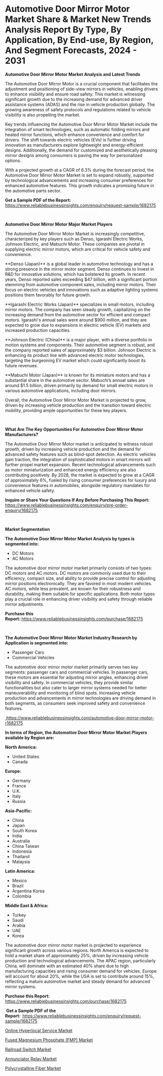 <p><h1>Automotive Door Mirror Motor Market Share & Market New Trends Analysis Report By Type, By Application, By End-use, By Region, And Segment Forecasts, 2024 - 2031</h1></p><p><strong>Automotive Door Mirror Motor Market Analysis and Latest Trends</strong></p>
<p><p>The Automotive Door Mirror Motor is a crucial component that facilitates the adjustment and positioning of side-view mirrors in vehicles, enabling drivers to enhance visibility and ensure road safety. This market is witnessing significant growth due to the increasing demand for advanced driver assistance systems (ADAS) and the rise in vehicle production globally. The growing awareness of safety protocols and regulations related to vehicle visibility is also propelling the market.</p><p>Key trends influencing the Automotive Door Mirror Motor Market include the integration of smart technologies, such as automatic folding mirrors and heated mirror functions, which enhance convenience and comfort for drivers. The shift towards electric vehicles (EVs) is further driving innovation as manufacturers explore lightweight and energy-efficient designs. Additionally, the demand for customized and aesthetically pleasing mirror designs among consumers is paving the way for personalized options.</p><p>With a projected growth at a CAGR of 6.3% during the forecast period, the Automotive Door Mirror Motor Market is set to expand robustly, supported by technological advancements and increasing consumer preferences for enhanced automotive features. This growth indicates a promising future in the automotive parts sector.</p></p>
<p><strong>Get a Sample PDF of the Report:&nbsp;</strong> <a href="https://www.reliablebusinessinsights.com/enquiry/request-sample/1682175?utm_campaign=1109&utm_medium=2&utm_source=Github&utm_content=ia&utm_term=03102024&utm_id=automotive-door-mirror-motor">https://www.reliablebusinessinsights.com/enquiry/request-sample/1682175</a></p>
<p>&nbsp;</p>
<p><strong>Automotive Door Mirror Motor Major Market Players</strong></p>
<p><p>The Automotive Door Mirror Motor Market is increasingly competitive, characterized by key players such as Denso, Igarashi Electric Works, Johnson Electric, and Mabuchi Motor. These companies are pivotal in supplying electric mirror motors, which are critical for vehicle safety and convenience.</p><p>**Denso (Japan)** is a global leader in automotive technology and has a strong presence in the mirror motor segment. Denso continues to invest in R&D for innovative solutions, which has bolstered its growth. In recent years, Denso reported sales exceeding $47 billion, with a significant portion stemming from automotive component sales, including mirror motors. Their focus on electric vehicles and innovations such as adaptive lighting systems positions them favorably for future growth.</p><p>**Igarashi Electric Works (Japan)** specializes in small motors, including mirror motors. The company has seen steady growth, capitalizing on the increasing demand from the automotive sector for efficient and compact motors. Igarashi's annual sales were around $900 million, and they are expected to grow due to expansions in electric vehicle (EV) markets and increased production capacities.</p><p>**Johnson Electric (China)** is a major player, with a diverse portfolio in motion systems and components. Their automotive segment is robust, and the company reported sales of approximately $3 billion. Johnson Electric is enhancing its product line with advanced electric motor technologies, targeting the burgeoning EV market which could significantly boost its future revenues.</p><p>**Mabuchi Motor (Japan)** is known for its miniature motors and has a substantial share in the automotive sector. Mabuchi’s annual sales are around $1.5 billion, driven primarily by demand for small electric motors in various automotive applications, including door mirrors. </p><p>Overall, the Automotive Door Mirror Motor Market is projected to grow, driven by increasing vehicle production and the transition toward electric mobility, providing ample opportunities for these key players.</p></p>
<p>&nbsp;</p>
<p><strong>What Are The Key Opportunities For Automotive Door Mirror Motor Manufacturers?</strong></p>
<p><p>The Automotive Door Mirror Motor market is anticipated to witness robust growth, driven by increasing vehicle production and the demand for advanced safety features such as blind-spot detection. As electric vehicles gain traction, the integration of sophisticated motors in smart mirrors will further propel market expansion. Recent technological advancements such as motor miniaturization and enhanced energy efficiency are also contributing positively. By 2028, the market is expected to grow at a CAGR of approximately 6%, fueled by rising consumer preferences for luxury and convenience features in automobiles, alongside regulatory mandates for enhanced vehicle safety.</p></p>
<p><strong>Inquire or Share Your Questions If Any Before Purchasing This Report:</strong> <a href="https://www.reliablebusinessinsights.com/enquiry/pre-order-enquiry/1682175?utm_campaign=1109&utm_medium=2&utm_source=Github&utm_content=ia&utm_term=03102024&utm_id=automotive-door-mirror-motor">https://www.reliablebusinessinsights.com/enquiry/pre-order-enquiry/1682175</a></p>
<p>&nbsp;</p>
<p><strong>Market Segmentation</strong></p>
<p><strong>The Automotive Door Mirror Motor Market Analysis by types is segmented into:</strong></p>
<p><ul><li>DC Motors</li><li>AC Motors</li></ul></p>
<p><p>The automotive door mirror motor market primarily consists of two types: DC motors and AC motors. DC motors are commonly used due to their efficiency, compact size, and ability to provide precise control for adjusting mirror positions electronically. They are favored in most modern vehicles. AC motors, while less prevalent, are known for their robustness and durability, making them suitable for specific applications. Both motor types play a crucial role in enhancing driver visibility and safety through reliable mirror adjustments.</p></p>
<p><strong>Purchase this Report:&nbsp;</strong><a href="https://www.reliablebusinessinsights.com/purchase/1682175?utm_campaign=1109&utm_medium=2&utm_source=Github&utm_content=ia&utm_term=03102024&utm_id=automotive-door-mirror-motor">https://www.reliablebusinessinsights.com/purchase/1682175</a></p>
<p>&nbsp;</p>
<p><strong>The Automotive Door Mirror Motor Market Industry Research by Application is segmented into:</strong></p>
<p><ul><li>Passenger Cars</li><li>Commercial Vehicles</li></ul></p>
<p><p>The automotive door mirror motor market primarily serves two key segments: passenger cars and commercial vehicles. In passenger cars, these motors are essential for adjusting mirror angles, enhancing driver visibility and safety. In commercial vehicles, they provide similar functionalities but also cater to larger mirror systems needed for better maneuverability and monitoring of blind spots. Increasing vehicle production and advancements in mirror technologies are driving demand in both segments, as consumers seek improved safety and convenience features.</p></p>
<p><a href="https://www.reliablebusinessinsights.com/automotive-door-mirror-motor-r1682175?utm_campaign=1109&utm_medium=2&utm_source=Github&utm_content=ia&utm_term=03102024&utm_id=automotive-door-mirror-motor">&nbsp;https://www.reliablebusinessinsights.com/automotive-door-mirror-motor-r1682175</a></p>
<p><strong>In terms of Region, the Automotive Door Mirror Motor Market Players available by Region are:</strong></p>
<p>
    <p> <strong> North America: </strong>
        <ul>
            <li>United States</li>
            <li>Canada</li>
        </ul>
        </p> 
    <p> <strong> Europe: </strong>
        <ul>
            <li>Germany</li>
            <li>France</li>
            <li>U.K.</li>
            <li>Italy</li>
            <li>Russia</li>
        </ul>
        </p> 
    <p> <strong> Asia-Pacific: </strong>
        <ul>
            <li>China</li>
            <li>Japan</li>
            <li>South Korea</li>
            <li>India</li>
            <li>Australia</li>
            <li>China Taiwan</li>
            <li>Indonesia</li>
            <li>Thailand</li>
            <li>Malaysia</li>
        </ul>
        </p> 
    <p> <strong> Latin America: </strong>
        <ul>
            <li>Mexico</li>
            <li>Brazil</li>
            <li>Argentina Korea</li>
            <li>Colombia</li>
        </ul>
        </p> 
    <p> <strong> Middle East & Africa: </strong>
        <ul>
            <li>Turkey</li>
            <li>Saudi</li>
            <li>Arabia</li>
            <li>UAE</li>
            <li>Korea</li>
        </ul>
    </p>
    </p>
<p><p>The automotive door mirror motor market is projected to experience significant growth across various regions. North America is expected to hold a market share of approximately 25%, driven by increasing vehicle production and technological advancements. The APAC region, particularly China, will dominate with an estimated 40% share due to high manufacturing capacities and rising consumer demand for vehicles. Europe will account for about 20%, while the USA is set to contribute around 15%, reflecting a mature automotive market and steady demand for advanced mirror systems.</p></p>
<p><strong>Purchase this Report: </strong><a href="https://www.reliablebusinessinsights.com/purchase/1682175?utm_campaign=1109&utm_medium=2&utm_source=Github&utm_content=ia&utm_term=03102024&utm_id=automotive-door-mirror-motor">https://www.reliablebusinessinsights.com/purchase/1682175</a></p>
<p>&nbsp;<strong>Get a Sample PDF of the Report:&nbsp;&nbsp;</strong><a href="https://www.reliablebusinessinsights.com/enquiry/request-sample/1682175?utm_campaign=1109&utm_medium=2&utm_source=Github&utm_content=ia&utm_term=03102024&utm_id=automotive-door-mirror-motor">https://www.reliablebusinessinsights.com/enquiry/request-sample/1682175</a></p>
<p><strong></strong></p>
<p><p><a href="https://github.com/AshikRahman665/Market-Research-Report-List-1/blob/main/online-hyperlocal-service-market.md?utm_campaign=1109&utm_medium=2&utm_source=Github&utm_content=ia&utm_term=03102024&utm_id=automotive-door-mirror-motor">Online Hyperlocal Service Market</a></p><p><a href="https://github.com/JudyWalsh475/Market-Research-Report-List-1/blob/main/fused-magnesium-phosphate-fmp-market.md?utm_campaign=1109&utm_medium=2&utm_source=Github&utm_content=ia&utm_term=03102024&utm_id=automotive-door-mirror-motor">Fused Magnesium Phosphate (FMP) Market</a></p><p><a href="https://www.linkedin.com/pulse/railroad-switch-market-size-growth-trends-industry-analysis-czzgf?trackingId=x4nMDPu6S6uCBA7I2xjxUw%3D%3D&utm_campaign=1109&utm_medium=2&utm_source=Github&utm_content=ia&utm_term=03102024&utm_id=automotive-door-mirror-motor">Railroad Switch Market</a></p><p><a href="https://www.linkedin.com/pulse/insights-annunciator-relay-market-size-which-expanding-lg0qc?trackingId=GXOGtvhpQ9KhPPaCSk56Jw%3D%3D&utm_campaign=1109&utm_medium=2&utm_source=Github&utm_content=ia&utm_term=03102024&utm_id=automotive-door-mirror-motor">Annunciator Relay Market</a></p><p><a href="https://www.linkedin.com/pulse/navigating-global-polycrystalline-fiber-market-from-trends-couoe?trackingId=4qd9rv9mTdWDe7QtrNmpEw%3D%3D&utm_campaign=1109&utm_medium=2&utm_source=Github&utm_content=ia&utm_term=03102024&utm_id=automotive-door-mirror-motor">Polycrystalline Fiber Market</a></p></p>
